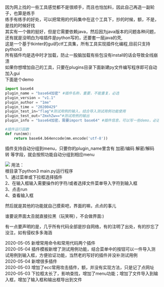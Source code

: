 因为网上找的一些工具感觉都不是很顺手，而且也怕加料，因此自己再造一副轮子，也算是练手  
练手有练手的好处，可以把常用的代码集中在这个工具下，抄的时候，额，不是，是找的时候好找  
其实有一个做的挺好，但是它需要依赖java，然后因为java版本的问题各种问题，还有就是没明白为啥插件是python写的，还要套一层java的壳,  
这是一个基于tkinter的gui的ctf工具集，所有工具实现插件化编程,目前只支持python3    
所有插件均是选中时才加载，防止一股脑加载有些包没有install的话会导致全线崩溃  
如果你想增加自己的工具，只要在plugins目录下面新建py文件编写程序即可自动加入gui  
下面是个demo  
```python
import base64
plugin_name = "base64加密" #插件名称，重要，不能重复，必选
plugin_version = "v1.1"
plugin_author = "1me"
plugin_time = "20200429"
plugin_test_in="flag"#测试用例的输入，结合导入测试用例功能使用
plugin_test_out="ZmxhZw=="#测试用例的输出
plugin_info = "base64加密，需要import base64" #插件信息，可以写一些demo，必选

#插件运行函数
def run(mm):
    return base64.b64encode(mm.encode('utf-8'))
```  
  
插件支持自动分组到menu，只要你的plugin_name里含有 加密/编码  解密/解码 转 等字段，就会按照功能自动分组到相应menu  


![](https://github.com/haysengithub/ctftools/blob/master/res/gui.JPG)
用法：  
根目录下python3 main.py运行程序    
1、通过菜单或下拉框选择插件  
2、在输入框输入需要操作的字符/或者选择文件菜单导入字符到输入框  
3、点击run  
4、查看输入框  

然后就是其他的功能就自己摸索吧，界面的嘛，点点的事儿  
  
谁要说界面太丑就直接拉黑（玩笑啊），不会做界面:)  

有一点要声明的是，几乎所有代码全部是抄自网络，有的注明了出处，有的抄忘了没注，如有侵权多多海涵  
 
2020-05-05 新增常用命令和常用代码两个插件  
2020-05-04 插件模板新增了测试用例功能，结合菜单中的按钮可以一件导入测试用例到输入框，方便验证功能，当然老的写好的插件并没补测试用例    
2020-05-04 新增很多插件  
2020-05-03 增加了ecc常用攻击插件，额，并没有实现方法，只是记了点网址    
2020-05-03 下拉框太长了，影响查找，增加了menu功能；增加了文件导入到输入框，增加了输入框和输出框导出到文件

